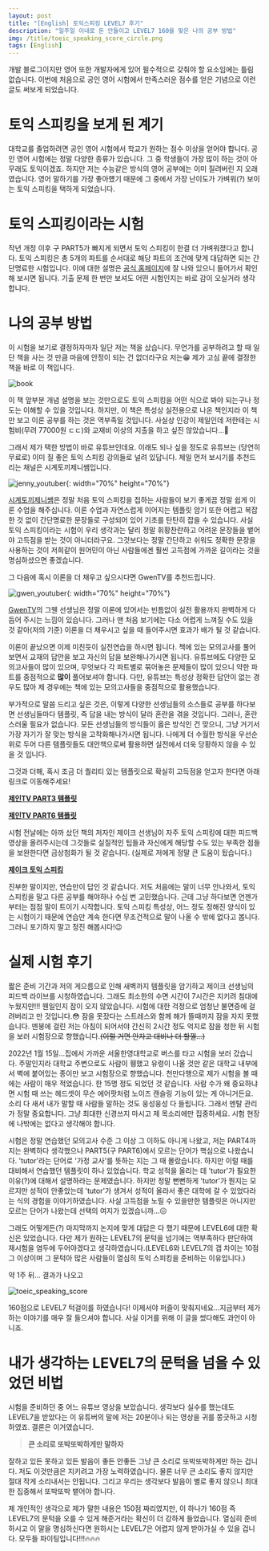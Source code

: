 ```yaml
---
layout: post
title: "[English] 토익스피킹 LEVEL7 후기"
description: "일주일 이내로 돈 안들이고 LEVEL7 160을 맞은 나의 공부 방법"
img: /title/toeic_speaking_score_circle.png
tags: [English]
---
```


개발 블로그이지만 영어 또한 개발자에게 있어 필수적으로 갖춰야 할 요소임에는 틀림 없습니다.
이번에 처음으로 공인 영어 시험에서 만족스러운 점수를 얻은 기념으로 이런 글도 써보게 되었습니다.

# 토익 스피킹을 보게 된 계기

대학교를 졸업하려면 공인 영어 시험에서 학교가 원하는 점수 이상을 얻어야 합니다.
공인 영어 시험에는 정말 다양한 종류가 있습니다. 그 중 학생들이 가장 많이 하는 것이 아무래도 토익이겠죠.
하지만 저는 수능같은 방식의 영어 공부에는 이미 질려버린 지 오래였습니다.
영어 말하기를 가장 좋아헀기 때문에 그 중에서 가장 난이도가 가벼워(?) 보이는 토익 스피킹을 택하게 되었습니다.

# 토익 스피킹이라는 시험

작년 개정 이후 구 PART5가 빠지게 되면서 토익 스피킹이 한결 더 가벼워졌다고 합니다.
토익 스피킹은 총 5개의 파트를 순서대로 해당 파트의 조건에 맞게 대답하면 되는 간단명료한 시험입니다.
이에 대한 설명은 [공식 홈페이지](https://www.toeicswt.co.kr/common/template/viewContents.php?contentsCode=72)에 잘 나와 있으니 들어가서 확인해 보시면 됩니다. 기출 문제 한 번만 보셔도 어떤 시험인지는 바로 감이 오실거라 생각합니다.

# 나의 공부 방법

이 시험을 보기로 결정하자마자 일단 저는 책을 샀습니다.
무언가를 공부하려고 할 때 일단 책을 사는 것 만큼 마음에 안정이 되는 건 없더라구요 저는:grin:
제가 고심 끝에 결정한 책을 바로 이 책입니다.

![book](/assets/img/etc/toeic_speaking/toeic_speaking_book.jpeg)

이 책 앞부분 개념 설명을 보는 것만으로도 토익 스피킹을 어떤 식으로 봐야 되는구나 정도는 이해할 수 있을 것입니다.
하지만, 이 책은 특성상 실전용으로 나온 책인지라 이 책만 보고 이론 공부를 하는 것은 역부족일 것입니다.
사실상 인강이 제일인데 저한테는 시험비(무려 77000원 ㄷㄷ)와 교재비 이상의 지출을 하고 싶진 않았습니다...:grimacing:

그래서 제가 택한 방법이 바로 유튜브인데요.
이래도 되나 싶을 정도로 유튜브는 (당연히 무료로) 이미 질 좋은 토익 스피킹 강의들로 널려 있답니다.
제일 먼저 보시기를 추천드리는 채널은 시계토끼제니쌤입니다.

![jenny_youtuber](/assets/img/etc/toeic_speaking/jenny_youtuber.png){: width="70%" height="70%"}

[시계토끼제니쌤](https://www.youtube.com/channel/UCnLyZZgF9BQtayaWnPmNKWQ)은 정말 처음 토익 스피킹을 접하는 사람들이 보기 좋게끔 정말 쉽게 이론 수업을 해주십니다.
이론 수업과 자연스럽게 이어지는 템플릿 암기 또한 어렵고 복잡한 것 없이 간단명료한 문장들로 구성되어 있어 기초를 탄탄히 잡을 수 있습니다. 사실 토익 스피킹이라는 시험이 우리 생각과는 달리 정말 휘황찬란하고 어려운 문장들을 뱉어야 고득점을 받는 것이 아니더라구요. 그것보다는 정말 간단하고 쉬워도 정확한 문장을 사용하는 것이 저희같이 원어민이 아닌 사람들에겐 훨씬 고득점에 가까운 길이라는 것을 명심하셨으면 좋겠습니다.

그 다음에 혹시 이론을 더 채우고 싶으시다면 GwenTV를 추천드립니다.

![gwen_youtuber](/assets/img/etc/toeic_speaking/gwen_youtuber.png){: width="70%" height="70%"}

[GwenTV](https://www.youtube.com/c/GwenTv)의 그웬 선생님은 정말 이론에 있어서는 빈틈없이 실전 활용까지 완벽하게 다듬어 주시는 느낌이 있습니다. 그러나 맨 처음 보기에는 다소 어렵게 느껴질 수도 있을 것 같아(저의 기준) 이론을 더 채우시고 싶을 때 들어주시면 효과가 배가 될 것 같습니다.

이론이 끝났으면 이제 미친듯이 실전연습을 하시면 됩니다.
책에 있는 모의고사를 풀어보면서 교재의 답안을 보고 자신의 답을 보완해나가시면 됩니다.
유튜브에도 다양한 모의고사들이 많이 있으며, 무엇보다 각 파트별로 묶어놓은 문제들이 많이 있으니 약한 파트를 중점적으로 **많이** 풀어보셔야 합니다.
다만, 유튜브는 특성상 정확한 답안이 없는 경우도 많아 제 경우에는 책에 있는 모의고사들을 중점적으로 활용했습니다.

부가적으로 말씀 드리고 싶은 것은, 이렇게 다양한 선생님들의 소스들로 공부를 하다보면 선생님들마다 템플릿, 즉 답을 내는 방식이 달라 혼란을 겪을 것입니다.
그러나, 혼란스러울 필요가 없습니다.
모든 선생님들의 방식들이 옳은 방식인 건 맞으니, 그냥 거기서 가장 자기가 잘 맞는 방식을 고착화해나가시면 됩니다.
나에게 더 수월한 방식을 우선순위로 두어 다른 템플릿들도 대안책으로써 활용하면 실전에서 더욱 당황하지 않을 수 있을 것 입니다.

그것과 더해, 혹시 조금 더 퀄리티 있는 템플릿으로 확실히 고득점을 얻고자 한다면 아래 링크로 이동해주세요!

[**제인TV PART3 템플릿**](https://www.youtube.com/watch?v=m6mN_gcJA8Y&list=WL&index=5&t=2s)

[**제인TV PART6 템플릿**](https://www.youtube.com/watch?v=s5P1KLhAqyk&list=WL&index=4)

시험 전날에는 아까 샀던 책의 저자인 제이크 선생님이 자주 토익 스피킹에 대한 피드백 영상을 올려주시는데 그것들로 실질적인 팁들과 자신에게 해당할 수도 있는 부족한 점들을 보완한다면 금상첨화가 될 것 같습니다. (실제로 저에게 정말 큰 도움이 됬습니다.)

[**제이크 토익 스피킹**](https://www.youtube.com/c/%EC%A0%9C%EC%9D%B4%ED%81%AC%ED%86%A0%EC%9D%B5%EC%8A%A4%ED%94%BC%ED%82%B9)

진부한 말이지만, 연습만이 답인 것 같습니다.
저도 처음에는 말이 너무 안나와서, 토익 스피킹을 말고 다른 공부를 해야하나 수십 번 고민했습니다.
근데 그냥 하다보면 언젠가부터는 점점 말이 트이기 시작합니다.
토익 스피킹 특성상, 어느 정도 정해진 양식이 있는 시험이기 때문에 연습만 계속 한다면 무조건적으로 말이 나올 수 밖에 없다고 봅니다. 그러니 포기하지 말고 정진 해봅시다!:wink:

# 실제 시험 후기

짧은 준비 기간과 저의 게으름으로 인해 새벽까지 템플릿을 암기하고 제이크 선생님의 피드백 라이브를 시청하였습니다. 그래도 최소한의 수면 시간이 7시간은 지키려 침대에 누웠지만!!! 웬일인지 잠이 오지 않았습니다. 시험에 대한 걱정으로 엄청난 불면증에 걸려버리고 만 것입니다.:flushed:
잠을 못잤다는 스트레스와 함께 해가 뜰때까지 잠을 자지 못했습니다. 멘붕에 걸린 저는 아침이 되어서야 간신히 2시간 정도 억지로 잠을 청한 뒤 시험을 보러 시험장으로 향했습니다.~~(이럴 거면 안자고 대비나 더 할껄...)~~

2022년 1월 15일...집에서 가까운 서울한영대학교로 버스를 타고 시험을 보러 갔습니다.
주말인지라 대학교 주변으로도 사람이 휑했고 유령이 나올 것만 같은 대학교 내부에서 벽에 붙어있는 종이만 보고 시험장으로 향했습니다.
천만다행으로 제가 시험을 볼 때에는 사람이 매우 적었습니다. 한 15명 정도 되었던 것 같습니다.
사람 수가 왜 중요하냐면 시험 때 쓰는 헤드셋이 무슨 에어팟처럼 노이즈 캔슬링 기능이 있는 게 아니거든요.
소리 다 새서 내가 말할 때 사람들 말하는 것도 웅성웅성 다 들립니다. 그래서 멘탈 관리가 정말 중요합니다.
그냥 최대한 신경쓰지 마시고 제 목소리에만 집중하세요. 시험 현장에 나밖에는 없다고 생각해야 합니다.

시험은 정말 연습했던 모의고사 수준 그 이상 그 이하도 아니게 나왔고, 저는 PART4까지는 완벽하다 생각했으나 PART5(구 PART6)에서 모르는 단어가 핵심으로 나왔습니다. 'tutor'라는 단어로 '가정 교사'를 뜻하는 지는 그 때 몰랐습니다.
하지만 이럴 때를 대비해서 연습했던 템플릿이 하나 있었습니다.
학교 성적을 올리는 데 'tutor'가 필요한 이유(?)에 대해서 설명하라는 문제였습니다.
하지만 정말 뻔뻔하게 'tutor'가 뭔지는 모르지만 성적이 안좋았는데 'tutor'가 생겨서 성적이 올라서 좋은 대학에 갈 수 있었다라는 식의 경험을 이야기하였습니다.
사실 고득점을 노릴 수 있을만한 템플릿은 아니지만 모르는 단어가 나왔는데 선택의 여지가 있겠습니까...:confounded:

그래도 어떻게든(?) 마지막까지 논지에 맞게 대답은 다 했기 때문에 LEVEL6에 대한 확신은 있었습니다.
다만 제가 원하는 LEVEL7의 문턱을 넘기에는 역부족하다 판단하여 재시험을 염두에 두어야겠다고 생각하였습니다.(LEVEL6와 LEVEL7의 갭 차이는 10점 그 이상이며 그 문턱아 많은 사람들이 열심히 토익 스피킹을 준비하는 이유입니다.)

약 1주 뒤... 결과가 나오고

![toeic_speaking_score](/assets/img/etc/toeic_speaking/toeic_speaking_score.png)

160점으로 LEVEL7 턱걸이를 하였습니다!
이제서야 퍼즐이 맞춰지네요...지금부터 제가 하는 이야기를 매우 잘 들으셔야 합니다.
사실 이거를 위해 이 글을 썼다해도 과언이 아니죠.

# 내가 생각하는 LEVEL7의 문턱을 넘을 수 있었던 비법

시험을 준비하던 중 어느 유튜브 영상을 보았습니다. 생각보다 실수를 했는데도 LEVEL7을 받았다는 이 유튜버의 말에 저는 20분이나 되는 영상을 귀를 쫑긋하고 시청하였죠. 결론은 이거였습니다.

> **큰 소리로 또박또박하게만 말하자**

잘하고 있든 못하고 있든 발음이 좋든 안좋든 그냥 큰 소리로 또박또박하게만 하는 겁니다. 저도 이것만큼은 지키려고 가장 노력하였습니다. 물론 너무 큰 소리도 좋지 않지만 절대 작게 소리내서는 안됩니다. 그리고 우리는 생각보다 발음이 별로 좋지 않으니 최대한 집중해서 또박또박 뱉어야 합니다.

제 개인적인 생각으로 제가 말한 내용은 150점 짜리였지만, 이 하나가 160점 즉 LEVEL7의 문턱을 오를 수 있게 해준거라는 확신이 더 강하게 들었습니다. 열심히 준비하시고 이 말을 명심하신다면 원하시는 LEVEL7은 어렵지 않게 받아가실 수 있을 겁니다. 모두들 파이팅입니다!!!:fire::fire::fire:
